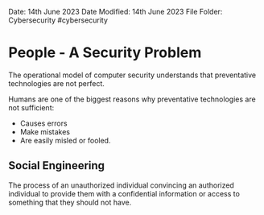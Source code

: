 Date: 14th June 2023
Date Modified: 14th June 2023
File Folder: Cybersecurity
#cybersecurity

# People - A Security Problem

The operational model of computer security understands that preventative technologies are not perfect. 

Humans are one of the biggest reasons why preventative technologies are not sufficient:
- Causes errors
- Make mistakes
- Are easily misled or fooled.

## Social Engineering

The process of an unauthorized individual convincing an authorized individual to provide them with a confidential information or access to something that they should not have.